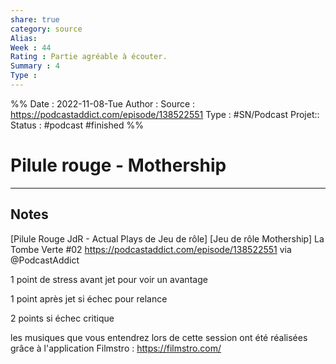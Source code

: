 ```yaml
---
share: true 
category: source
Alias:
Week : 44
Rating : Partie agréable à écouter.
Summary : 4
Type : 
---
```

%%
Date : 2022-11-08-Tue
Author :
Source : https://podcastaddict.com/episode/138522551
Type : #SN/Podcast 
Projet:: 
Status : #podcast #finished 
%%
# Pilule rouge - Mothership


***

## Notes

[Pilule Rouge JdR - Actual Plays de Jeu de rôle] [Jeu de rôle Mothership] La Tombe Verte #02 
https://podcastaddict.com/episode/138522551 via @PodcastAddict

1 point de stress avant jet pour voir un avantage

1 point après jet si échec pour relance

2 points si échec critique

les musiques que vous entendrez lors de cette session ont été réalisées grâce à l'application Filmstro : https://filmstro.com/